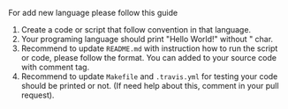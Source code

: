 For add new language please follow this guide

1. Create a code or script that follow convention in that language.
2. Your programing language should print "Hello World!" without " char.
3. Recommend to update `README.md` with instruction how to run the script or code, please follow the format. You can added to your source code with comment tag.
4. Recommend to update `Makefile` and `.travis.yml` for testing your code should be printed or not. (If need help about this, comment in your pull request).
